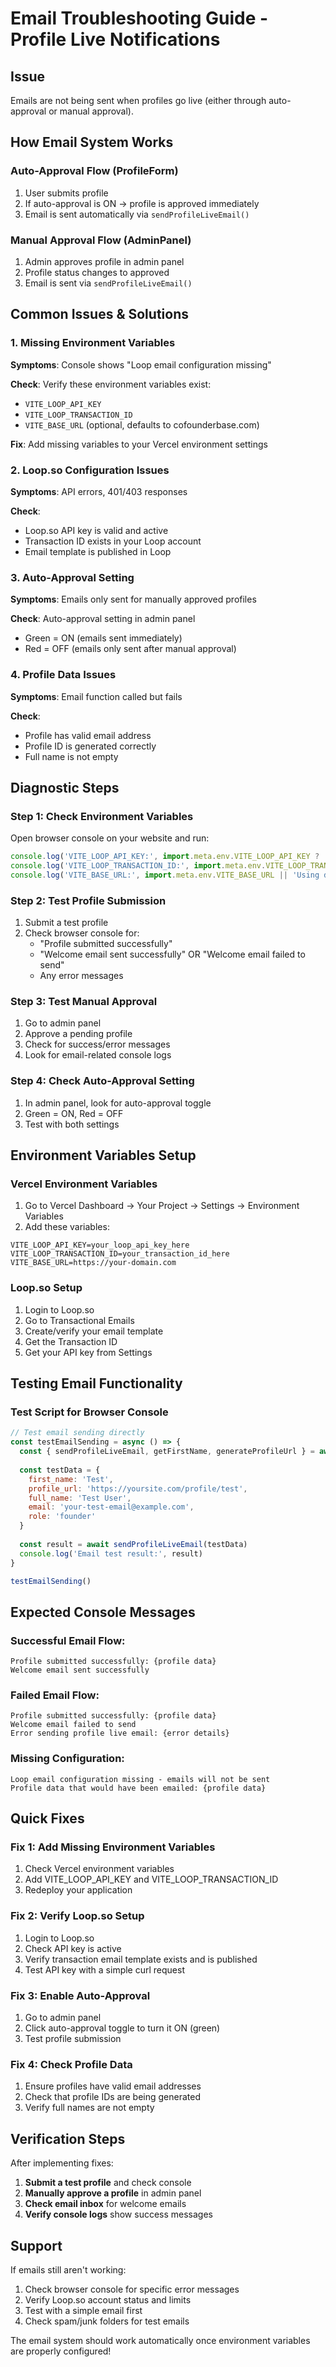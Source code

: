 # Email Troubleshooting Guide - Profile Live Notifications

## Issue
Emails are not being sent when profiles go live (either through auto-approval or manual approval).

## How Email System Works

### **Auto-Approval Flow** (ProfileForm)
1. User submits profile
2. If auto-approval is ON → profile is approved immediately
3. Email is sent automatically via `sendProfileLiveEmail()`

### **Manual Approval Flow** (AdminPanel)
1. Admin approves profile in admin panel
2. Profile status changes to approved
3. Email is sent via `sendProfileLiveEmail()`

## Common Issues & Solutions

### 1. **Missing Environment Variables**
**Symptoms**: Console shows "Loop email configuration missing"

**Check**: Verify these environment variables exist:
- `VITE_LOOP_API_KEY`
- `VITE_LOOP_TRANSACTION_ID`
- `VITE_BASE_URL` (optional, defaults to cofounderbase.com)

**Fix**: Add missing variables to your Vercel environment settings

### 2. **Loop.so Configuration Issues**
**Symptoms**: API errors, 401/403 responses

**Check**:
- Loop.so API key is valid and active
- Transaction ID exists in your Loop account
- Email template is published in Loop

### 3. **Auto-Approval Setting**
**Symptoms**: Emails only sent for manually approved profiles

**Check**: Auto-approval setting in admin panel
- Green = ON (emails sent immediately)
- Red = OFF (emails only sent after manual approval)

### 4. **Profile Data Issues**
**Symptoms**: Email function called but fails

**Check**:
- Profile has valid email address
- Profile ID is generated correctly
- Full name is not empty

## Diagnostic Steps

### Step 1: Check Environment Variables
Open browser console on your website and run:
```javascript
console.log('VITE_LOOP_API_KEY:', import.meta.env.VITE_LOOP_API_KEY ? 'SET' : 'MISSING')
console.log('VITE_LOOP_TRANSACTION_ID:', import.meta.env.VITE_LOOP_TRANSACTION_ID ? 'SET' : 'MISSING')
console.log('VITE_BASE_URL:', import.meta.env.VITE_BASE_URL || 'Using default')
```

### Step 2: Test Profile Submission
1. Submit a test profile
2. Check browser console for:
   - "Profile submitted successfully"
   - "Welcome email sent successfully" OR "Welcome email failed to send"
   - Any error messages

### Step 3: Test Manual Approval
1. Go to admin panel
2. Approve a pending profile
3. Check for success/error messages
4. Look for email-related console logs

### Step 4: Check Auto-Approval Setting
1. In admin panel, look for auto-approval toggle
2. Green = ON, Red = OFF
3. Test with both settings

## Environment Variables Setup

### **Vercel Environment Variables**
1. Go to Vercel Dashboard → Your Project → Settings → Environment Variables
2. Add these variables:

```
VITE_LOOP_API_KEY=your_loop_api_key_here
VITE_LOOP_TRANSACTION_ID=your_transaction_id_here
VITE_BASE_URL=https://your-domain.com
```

### **Loop.so Setup**
1. Login to Loop.so
2. Go to Transactional Emails
3. Create/verify your email template
4. Get the Transaction ID
5. Get your API key from Settings

## Testing Email Functionality

### **Test Script for Browser Console**
```javascript
// Test email sending directly
const testEmailSending = async () => {
  const { sendProfileLiveEmail, getFirstName, generateProfileUrl } = await import('./src/lib/loop-email.ts')
  
  const testData = {
    first_name: 'Test',
    profile_url: 'https://yoursite.com/profile/test',
    full_name: 'Test User',
    email: 'your-test-email@example.com',
    role: 'founder'
  }
  
  const result = await sendProfileLiveEmail(testData)
  console.log('Email test result:', result)
}

testEmailSending()
```

## Expected Console Messages

### **Successful Email Flow**:
```
Profile submitted successfully: {profile data}
Welcome email sent successfully
```

### **Failed Email Flow**:
```
Profile submitted successfully: {profile data}
Welcome email failed to send
Error sending profile live email: {error details}
```

### **Missing Configuration**:
```
Loop email configuration missing - emails will not be sent
Profile data that would have been emailed: {profile data}
```

## Quick Fixes

### **Fix 1: Add Missing Environment Variables**
1. Check Vercel environment variables
2. Add VITE_LOOP_API_KEY and VITE_LOOP_TRANSACTION_ID
3. Redeploy your application

### **Fix 2: Verify Loop.so Setup**
1. Login to Loop.so
2. Check API key is active
3. Verify transaction email template exists and is published
4. Test API key with a simple curl request

### **Fix 3: Enable Auto-Approval**
1. Go to admin panel
2. Click auto-approval toggle to turn it ON (green)
3. Test profile submission

### **Fix 4: Check Profile Data**
1. Ensure profiles have valid email addresses
2. Check that profile IDs are being generated
3. Verify full names are not empty

## Verification Steps

After implementing fixes:

1. **Submit a test profile** and check console
2. **Manually approve a profile** in admin panel
3. **Check email inbox** for welcome emails
4. **Verify console logs** show success messages

## Support

If emails still aren't working:
1. Check browser console for specific error messages
2. Verify Loop.so account status and limits
3. Test with a simple email first
4. Check spam/junk folders for test emails

The email system should work automatically once environment variables are properly configured!